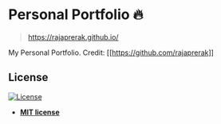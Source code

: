 # Personal Portfolio 🔥
> https://rajaprerak.github.io/

My Personal Portfolio.
Credit: [[https://github.com/rajaprerak]]
## License
[![License](http://img.shields.io/:license-mit-blue.svg?style=flat-square)](http://badges.mit-license.org)

- **[MIT license](http://opensource.org/licenses/mit-license.php)**
